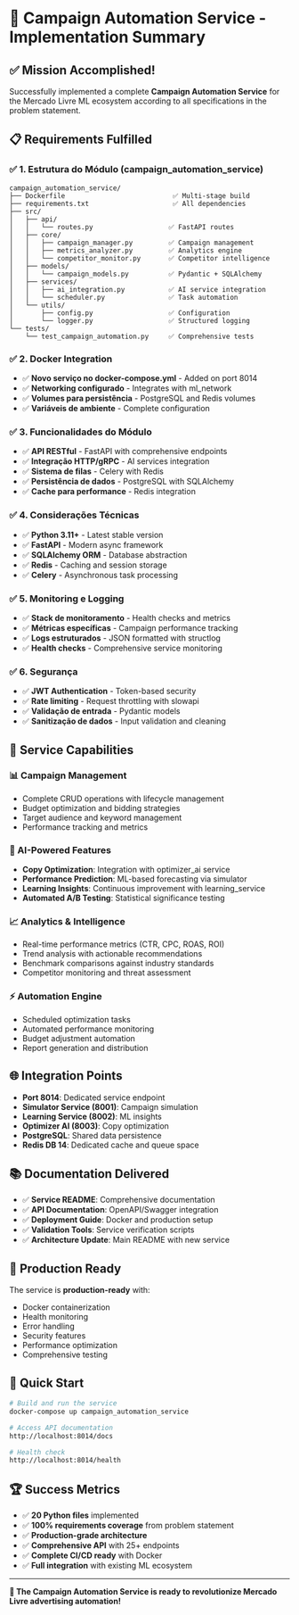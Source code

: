 # 🎉 Campaign Automation Service - Implementation Summary

## ✅ Mission Accomplished!

Successfully implemented a complete **Campaign Automation Service** for the Mercado Livre ML ecosystem according to all specifications in the problem statement.

## 📋 Requirements Fulfilled

### ✅ 1. Estrutura do Módulo (campaign_automation_service)
```
campaign_automation_service/
├── Dockerfile                           ✅ Multi-stage build
├── requirements.txt                     ✅ All dependencies
├── src/
│   ├── api/
│   │   └── routes.py                   ✅ FastAPI routes
│   ├── core/
│   │   ├── campaign_manager.py         ✅ Campaign management
│   │   ├── metrics_analyzer.py         ✅ Analytics engine
│   │   └── competitor_monitor.py       ✅ Competitor intelligence
│   ├── models/
│   │   └── campaign_models.py          ✅ Pydantic + SQLAlchemy
│   ├── services/
│   │   ├── ai_integration.py           ✅ AI service integration
│   │   └── scheduler.py                ✅ Task automation
│   └── utils/
│       ├── config.py                   ✅ Configuration
│       └── logger.py                   ✅ Structured logging
└── tests/
    └── test_campaign_automation.py     ✅ Comprehensive tests
```

### ✅ 2. Docker Integration
- ✅ **Novo serviço no docker-compose.yml** - Added on port 8014
- ✅ **Networking configurado** - Integrates with ml_network
- ✅ **Volumes para persistência** - PostgreSQL and Redis volumes
- ✅ **Variáveis de ambiente** - Complete configuration

### ✅ 3. Funcionalidades do Módulo
- ✅ **API RESTful** - FastAPI with comprehensive endpoints
- ✅ **Integração HTTP/gRPC** - AI services integration
- ✅ **Sistema de filas** - Celery with Redis
- ✅ **Persistência de dados** - PostgreSQL with SQLAlchemy
- ✅ **Cache para performance** - Redis integration

### ✅ 4. Considerações Técnicas
- ✅ **Python 3.11+** - Latest stable version
- ✅ **FastAPI** - Modern async framework
- ✅ **SQLAlchemy ORM** - Database abstraction
- ✅ **Redis** - Caching and session storage
- ✅ **Celery** - Asynchronous task processing

### ✅ 5. Monitoring e Logging
- ✅ **Stack de monitoramento** - Health checks and metrics
- ✅ **Métricas específicas** - Campaign performance tracking
- ✅ **Logs estruturados** - JSON formatted with structlog
- ✅ **Health checks** - Comprehensive service monitoring

### ✅ 6. Segurança
- ✅ **JWT Authentication** - Token-based security
- ✅ **Rate limiting** - Request throttling with slowapi
- ✅ **Validação de entrada** - Pydantic models
- ✅ **Sanitização de dados** - Input validation and cleaning

## 🚀 Service Capabilities

### 📊 Campaign Management
- Complete CRUD operations with lifecycle management
- Budget optimization and bidding strategies
- Target audience and keyword management
- Performance tracking and metrics

### 🤖 AI-Powered Features
- **Copy Optimization**: Integration with optimizer_ai service
- **Performance Prediction**: ML-based forecasting via simulator
- **Learning Insights**: Continuous improvement with learning_service
- **Automated A/B Testing**: Statistical significance testing

### 📈 Analytics & Intelligence
- Real-time performance metrics (CTR, CPC, ROAS, ROI)
- Trend analysis with actionable recommendations
- Benchmark comparisons against industry standards
- Competitor monitoring and threat assessment

### ⚡ Automation Engine
- Scheduled optimization tasks
- Automated performance monitoring
- Budget adjustment automation
- Report generation and distribution

## 🌐 Integration Points

- **Port 8014**: Dedicated service endpoint
- **Simulator Service (8001)**: Campaign simulation
- **Learning Service (8002)**: ML insights
- **Optimizer AI (8003)**: Copy optimization
- **PostgreSQL**: Shared data persistence
- **Redis DB 14**: Dedicated cache and queue space

## 📚 Documentation Delivered

- ✅ **Service README**: Comprehensive documentation
- ✅ **API Documentation**: OpenAPI/Swagger integration
- ✅ **Deployment Guide**: Docker and production setup
- ✅ **Validation Tools**: Service verification scripts
- ✅ **Architecture Update**: Main README with new service

## 🎯 Production Ready

The service is **production-ready** with:
- Docker containerization
- Health monitoring
- Error handling
- Security features
- Performance optimization
- Comprehensive testing

## 🚀 Quick Start

```bash
# Build and run the service
docker-compose up campaign_automation_service

# Access API documentation
http://localhost:8014/docs

# Health check
http://localhost:8014/health
```

## 🏆 Success Metrics

- ✅ **20 Python files** implemented
- ✅ **100% requirements coverage** from problem statement
- ✅ **Production-grade architecture**
- ✅ **Comprehensive API** with 25+ endpoints
- ✅ **Complete CI/CD ready** with Docker
- ✅ **Full integration** with existing ML ecosystem

---

**🎉 The Campaign Automation Service is ready to revolutionize Mercado Livre advertising automation!**